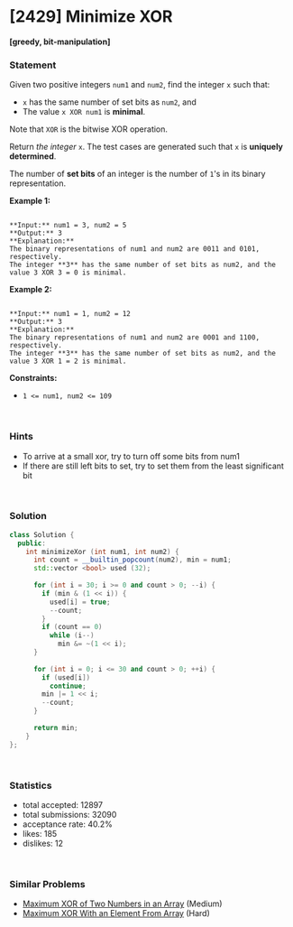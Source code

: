# [2429] Minimize XOR

**[greedy, bit-manipulation]**

### Statement

Given two positive integers `num1` and `num2`, find the integer `x` such that:

* `x` has the same number of set bits as `num2`, and
* The value `x XOR num1` is **minimal**.



Note that `XOR` is the bitwise XOR operation.

Return *the integer* `x`. The test cases are generated such that `x` is **uniquely determined**.

The number of **set bits** of an integer is the number of `1`'s in its binary representation.


**Example 1:**

```

**Input:** num1 = 3, num2 = 5
**Output:** 3
**Explanation:**
The binary representations of num1 and num2 are 0011 and 0101, respectively.
The integer **3** has the same number of set bits as num2, and the value 3 XOR 3 = 0 is minimal.

```

**Example 2:**

```

**Input:** num1 = 1, num2 = 12
**Output:** 3
**Explanation:**
The binary representations of num1 and num2 are 0001 and 1100, respectively.
The integer **3** has the same number of set bits as num2, and the value 3 XOR 1 = 2 is minimal.

```

**Constraints:**
* `1 <= num1, num2 <= 109`


<br>

### Hints

- To arrive at a small xor, try to turn off some bits from num1
- If there are still left bits to set, try to set them from the least significant bit

<br>

### Solution

```cpp
class Solution {
  public:
    int minimizeXor (int num1, int num2) {
      int count = __builtin_popcount(num2), min = num1;
      std::vector <bool> used (32);
      
      for (int i = 30; i >= 0 and count > 0; --i) {
        if (min & (1 << i)) {
          used[i] = true;
          --count;
        }
        if (count == 0)
          while (i--)
            min &= ~(1 << i);
      }
      
      for (int i = 0; i <= 30 and count > 0; ++i) {
        if (used[i])
          continue;
        min |= 1 << i;
        --count;
      }
      
      return min;
    }
};
```

<br>

### Statistics

- total accepted: 12897
- total submissions: 32090
- acceptance rate: 40.2%
- likes: 185
- dislikes: 12

<br>

### Similar Problems

- [Maximum XOR of Two Numbers in an Array](https://leetcode.com/problems/maximum-xor-of-two-numbers-in-an-array) (Medium)
- [Maximum XOR With an Element From Array](https://leetcode.com/problems/maximum-xor-with-an-element-from-array) (Hard)
